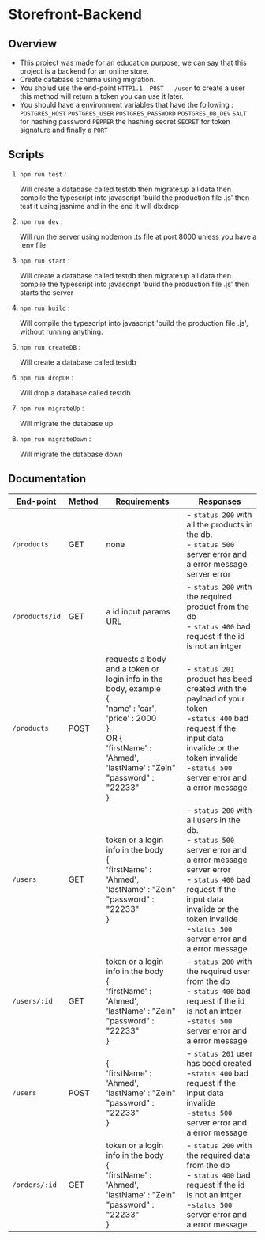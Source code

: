 # Storefront-Backend

## Overview
 
- This project was made for an education purpose, we can say that this project is a backend for an online store.
- Create database schema using migration.
- You sholud use the end-point `HTTP1.1  POST   /user` to create a user this method will return a token you can use it later.
- You should have a environment variables that have the following :
       ` POSTGRES_HOST `
       ` POSTGRES_USER `
       ` POSTGRES_PASSWORD `
       ` POSTGRES_DB_DEV `
        `SALT ` for hashing password
       ` PEPPER ` the hashing secret
       `SECRET` for token signature
       and finally a `PORT` 
 
 ## Scripts
 
 1.  `npm run test` : 

       Will create a database called testdb then migrate:up all data  then compile the typescript into javascript 'build the production file .js' then test it using jasnime and in the end it will db:drop   

  2. `npm run dev` :   

        Will run the server using nodemon .ts file at port 8000 unless you have a .env file 
         
  3. `npm run start`  :
  
        Will create a database called testdb then migrate:up all data then compile the typescript into javascript 'build the production file .js' then starts the server
   
  4. `npm run build` :
        
        Will compile the typescript into javascript 'build the production file .js', without running anything.
 
 5. `npm run createDB` :
      
      Will create a database called testdb
 
 6. `npm run dropDB` :
      
      Will drop a database called testdb
 
 7. `npm run migrateUp` : 
 
      Will migrate the database up
      
 8. `npm run migrateDown` : 
 
       Will migrate the database down
       
      
 ##  Documentation
 
  | End-point         | Method               | Requirements                   | Responses   
  | ------------------|----------------------|--------------------------------|----------------------------------------------|
  | `/products`       | GET                  |  none                        |- `status 200` with all the products in the db. <br /> -  `status 500` server error and a error message server error
  | `/products/id`    | GET                 | a id input params URL         |- `status 200` with the required product from the db <br /> - `status 400` bad request if the id is not an intger
  | `/products`       | POST                |  requests a body and a token or login info in the body, example <br /> {  <br /> 'name' : 'car', <br /> 'price' : 2000 <br /> } <br  /> OR {  <br /> 'firstName' : 'Ahmed', <br /> 'lastName' : "Zein" <br /> "password" : "22233" <br  /> } | - `status 201` product has beed created with the payload of your token <br />-`status 400` bad request if the input data invalide or the token invalide <br />-`status 500` server error and a error message
  | `/users`          | GET                  | token or a login info in the body <br  />  {  <br /> 'firstName' : 'Ahmed', <br /> 'lastName' : "Zein" <br /> "password" : "22233" <br  /> }                        | - `status 200` with all users in the db. <br />  -  `status 500` server error and a error message server error  <br />  - `status 400` bad request if the input data invalide or the token invalide <br />-`status 500` server error and a error message
  | `/users/:id`      | GET                   | token or a login info in the body <br  />  {  <br /> 'firstName' : 'Ahmed', <br /> 'lastName' : "Zein" <br /> "password" : "22233" <br  /> }                         | - `status 200` with the required user from the db <br /> - `status 400` bad request if the id is not an intger <br />-`status 500` server error and a error message
  | `/users`          | POST                  | {  <br /> 'firstName' : 'Ahmed', <br /> 'lastName' : "Zein" <br /> "password" : "22233" <br  />}                          |  - `status 201` user has beed created  <br />-`status 400` bad request if the input data invalide <br />-`status 500` server error and a error message
  | `/orders/:id`     | GET                  | token or a login info in the body <br  />  {  <br /> 'firstName' : 'Ahmed', <br /> 'lastName' : "Zein" <br /> "password" : "22233" <br  /> }  |  - `status 200` with the required data from the db <br /> - `status 400` bad request if the id is not an intger  <br />-`status 500` server error and a error message
 
  
 
